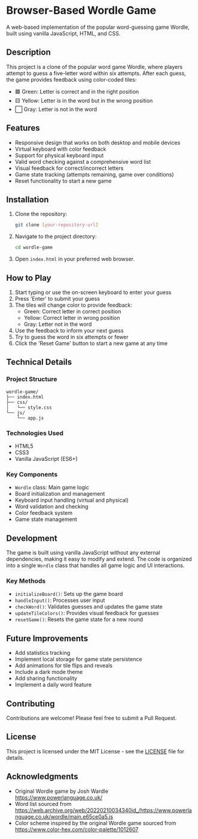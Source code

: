 # Browser-Based Wordle Game

A web-based implementation of the popular word-guessing game Wordle, built using vanilla JavaScript, HTML, and CSS.

## Description

This project is a clone of the popular word game Wordle, where players attempt to guess a five-letter word within six attempts. After each guess, the game provides feedback using color-coded tiles:

- 🟩 Green: Letter is correct and in the right position
- 🟨 Yellow: Letter is in the word but in the wrong position
- ⬜ Gray: Letter is not in the word

## Features

- Responsive design that works on both desktop and mobile devices
- Virtual keyboard with color feedback
- Support for physical keyboard input
- Valid word checking against a comprehensive word list
- Visual feedback for correct/incorrect letters
- Game state tracking (attempts remaining, game over conditions)
- Reset functionality to start a new game

## Installation

1. Clone the repository:

   ```bash
   git clone [your-repository-url]
   ```

2. Navigate to the project directory:

   ```bash
   cd wordle-game
   ```

3. Open `index.html` in your preferred web browser.

## How to Play

1. Start typing or use the on-screen keyboard to enter your guess
2. Press 'Enter' to submit your guess
3. The tiles will change color to provide feedback:
   - Green: Correct letter in correct position
   - Yellow: Correct letter in wrong position
   - Gray: Letter not in the word
4. Use the feedback to inform your next guess
5. Try to guess the word in six attempts or fewer
6. Click the 'Reset Game' button to start a new game at any time

## Technical Details

### Project Structure

```
wordle-game/
├── index.html
├── css/
│   └── style.css
└── js/
    └── app.js
```

### Technologies Used

- HTML5
- CSS3
- Vanilla JavaScript (ES6+)

### Key Components

- `Wordle` class: Main game logic
- Board initialization and management
- Keyboard input handling (virtual and physical)
- Word validation and checking
- Color feedback system
- Game state management

## Development

The game is built using vanilla JavaScript without any external dependencies, making it easy to modify and extend. The code is organized into a single `Wordle` class that handles all game logic and UI interactions.

### Key Methods

- `initializeBoard()`: Sets up the game board
- `handleInput()`: Processes user input
- `checkWord()`: Validates guesses and updates the game state
- `updateTileColors()`: Provides visual feedback for guesses
- `resetGame()`: Resets the game state for a new round

## Future Improvements

- Add statistics tracking
- Implement local storage for game state persistence
- Add animations for tile flips and reveals
- Include a dark mode theme
- Add sharing functionality
- Implement a daily word feature

## Contributing

Contributions are welcome! Please feel free to submit a Pull Request.

## License

This project is licensed under the MIT License - see the [LICENSE](LICENSE) file for details.

## Acknowledgments

- Original Wordle game by Josh Wardle https://www.powerlanguage.co.uk/
- Word list sourced from https://web.archive.org/web/20220210034340id_/https://www.powerlanguage.co.uk/wordle/main.e65ce0a5.js
- Color scheme inspired by the original Wordle game sourced from https://www.color-hex.com/color-palette/1012607
